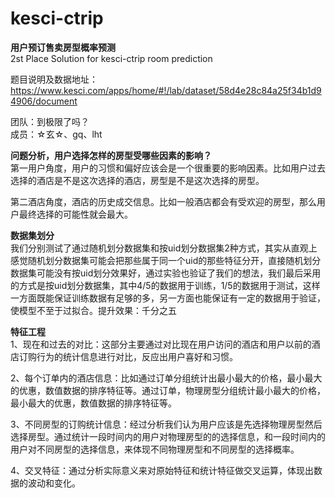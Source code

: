 # kesci-ctrip
**用户预订售卖房型概率预测**  
2st Place Solution for kesci-ctrip room prediction  

题目说明及数据地址： https://www.kesci.com/apps/home/#!/lab/dataset/58d4e28c84a25f34b1d94906/document  

团队：到极限了吗？  
成员：☆玄☆、gq、lht

**问题分析，用户选择怎样的房型受哪些因素的影响？**  
第一用户角度，用户的习惯和偏好应该会是一个很重要的影响因素。比如用户过去选择的酒店是不是这次选择的酒店，房型是不是这次选择的房型。  
  
第二酒店角度，酒店的历史成交信息。比如一般酒店都会有受欢迎的房型，那么用户最终选择的可能性就会最大。  

**数据集划分**  
我们分别测试了通过随机划分数据集和按uid划分数据集2种方式，其实从直观上感觉随机划分数据集可能会把那些属于同一个uid的那些特征分开，直接随机划分数据集可能没有按uid划分效果好，通过实验也验证了我们的想法，我们最后采用的方式是按uid划分数据集，其中4/5的数据用于训练，1/5的数据用于测试，这样一方面既能保证训练数据有足够的多，另一方面也能保证有一定的数据用于验证，使模型不至于过拟合。提升效果：千分之五

**特征工程**  
1、现在和过去的对比：这部分主要通过对比现在用户访问的酒店和用户以前的酒店订购行为的统计信息进行对比，反应出用户喜好和习惯。  

2、每个订单内的酒店信息：比如通过订单分组统计出最小最大的价格，最小最大的优惠，数值数据的排序特征等。通过订单，物理房型分组统计最小最大的价格，最小最大的优惠，数值数据的排序特征等。  

3、不同房型的订购统计信息：经过分析我们认为用户应该是先选择物理房型然后选择房型。通过统计一段时间内的用户对物理房型的的选择信息，和一段时间内的用户对不同房型的选择信息，来体现不同物理房型和不同房型的选择概率。  

4、交叉特征：通过分析实际意义来对原始特征和统计特征做交叉运算，体现出数据的波动和变化。







